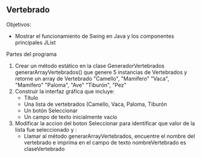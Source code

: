 ## Vertebrado

Objetivos:
- Mostrar el funcionamiento de Swing en Java y los componentes principales JList

Partes del programa
1. Crear un método estático en la clase GeneradorVertebrados generarArrayVertebrados() 
    que genere 5 instancias de Vertebrados y retorne un array de Vertebrado
        "Camello", "Mamifero"
        "Vaca", "Mamifero" 
        "Paloma", "Ave"
        "Tiburón", "Pez" 
2. Construir la interfaz gráfica que incluye:
    - Título
    - Una lista de vertebrados (Camello, Vaca, Paloma, Tiburón
    - Un botón Seleccionar
    - Un campo de texto inicialmente vacío
3. Modificar la accion del boton Seleccionar para identificar que valor de la lista fue seleccionado y :
    - Llamar al método generarArrayVertebrados, encuentre el nombre del vertebrado e imprima en el campo de texto
    nombreVertebrado es claseVertebrado

